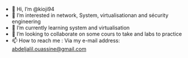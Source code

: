 - 👋 Hi, I’m @kioji94
- 👀 I’m interested in network, System, virtualisationan and sécurity engineering
- 🌱 I’m currently learning system and virtualisation 
- 💞️ I’m looking to collaborate on some cours to take and labs to practice 
- 📫 How to reach me :
Via my e-mail address: abdeljalil.ouassine@gmail.com

<!---
kioji94/kioji94 is a ✨ special ✨ repository because its `README.md` (this file) appears on your GitHub profile.
You can click the Preview link to take a look at your changes.
--->

